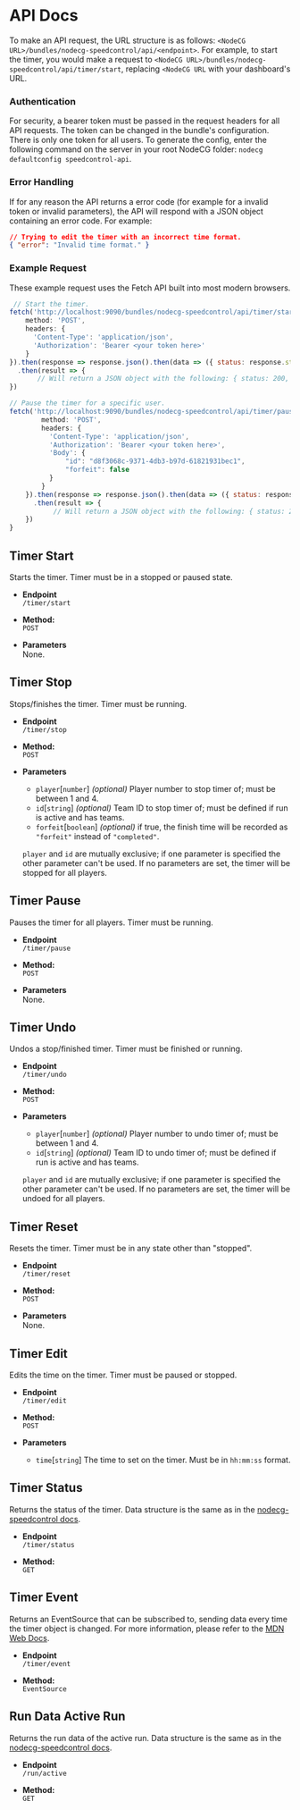 # API Docs
To make an API request, the URL structure is as follows: `<NodeCG URL>/bundles/nodecg-speedcontrol/api/<endpoint>`. For example, to start the timer, you would make a request to `<NodeCG URL>/bundles/nodecg-speedcontrol/api/timer/start`, replacing `<NodeCG URL` with your dashboard's URL.

### Authentication
For security, a bearer token must be passed in the request headers for all API requests. The token can be changed in the bundle's configuration. There is only one token for all users. To generate the config, enter the following command on the server in your root NodeCG folder: `nodecg defaultconfig speedcontrol-api`.

### Error Handling
If for any reason the API returns a error code (for example for a invalid token or invalid parameters), the API will respond with a JSON object containing an error code. For example:
```json
// Trying to edit the timer with an incorrect time format.
{ "error": "Invalid time format." }
```

### Example Request
These example request uses the Fetch API built into most modern browsers.
```js
 // Start the timer.
fetch('http://localhost:9090/bundles/nodecg-speedcontrol/api/timer/start, {
    method: 'POST',
    headers: {
      'Content-Type': 'application/json',
      'Authorization': 'Bearer <your token here>'
    }
}).then(response => response.json().then(data => ({ status: response.status, data: data })))
  .then(result => {
       // Will return a JSON object with the following: { status: 200, data: {} }
})

// Pause the timer for a specific user.
fetch('http://localhost:9090/bundles/nodecg-speedcontrol/api/timer/pause, {
        method: 'POST',
        headers: {
          'Content-Type': 'application/json',
          'Authorization': 'Bearer <your token here>',
          'Body': { 
              "id": "d8f3068c-9371-4db3-b97d-61821931bec1",
              "forfeit": false
          }
        }
    }).then(response => response.json().then(data => ({ status: response.status, data: data })))
      .then(result => {
           // Will return a JSON object with the following: { status: 200, data: {} }
    })
}
```

**Timer Start**
----
Starts the timer. Timer must be in a stopped or paused state.

* **Endpoint**  
`/timer/start`

* **Method:**  
`POST`

* **Parameters**  
None.

**Timer Stop**
----
Stops/finishes the timer. Timer must be running.

* **Endpoint**  
`/timer/stop`

* **Method:**  
`POST`

* **Parameters**  
  * `player`[`number`] *(optional)* Player number to stop timer of; must be between 1 and 4.
  * `id`[`string`] *(optional)* Team ID to stop timer of; must be defined if run is active and has teams.  
  * `forfeit`[`boolean`] *(optional)* if true, the finish time will be recorded as `"forfeit"` instead of `"completed"`.
  
  `player` and `id` are mutually exclusive; if one parameter is specified the other parameter can't be used. If no parameters are set, the timer will be stopped for all players.
  
**Timer Pause**
----
Pauses the timer for all players. Timer must be running.

* **Endpoint**  
`/timer/pause`

* **Method:**  
`POST`

* **Parameters**  
None.

**Timer Undo**
----
Undos a stop/finished timer. Timer must be finished or running.

* **Endpoint**  
`/timer/undo`

* **Method:**  
`POST`

* **Parameters**  
  * `player`[`number`] *(optional)* Player number to undo timer of; must be between 1 and 4.
  * `id`[`string`] *(optional)* Team ID to undo timer of; must be defined if run is active and has teams.  
  
  `player` and `id` are mutually exclusive; if one parameter is specified the other parameter can't be used. If no parameters are set, the timer will be undoed for all players.
  
**Timer Reset**
----
Resets the timer. Timer must be in any state other than "stopped".

* **Endpoint**  
`/timer/reset`

* **Method:**  
`POST`

* **Parameters**  
None.

**Timer Edit**
----
Edits the time on the timer. Timer must be paused or stopped.

* **Endpoint**  
`/timer/edit`

* **Method:**  
`POST`

* **Parameters**  
  * `time`[`string`] The time to set on the timer. Must be in `hh:mm:ss` format. 
 
 **Timer Status**
----
Returns the status of the timer. Data structure is the same as in the [nodecg-speedcontrol docs](https://github.com/speedcontrol/nodecg-speedcontrol/blob/master/READMES/API/Replicants.md#timer).

* **Endpoint**  
`/timer/status`

* **Method:**  
`GET`
  
**Timer Event**
----
Returns an EventSource that can be subscribed to, sending data every time the timer object is changed. For more information, please refer to the [MDN Web Docs](https://developer.mozilla.org/en-US/docs/Web/API/EventSource).

* **Endpoint**  
`/timer/event`

* **Method:**  
`EventSource`

**Run Data Active Run**
----
Returns the run data of the active run. Data structure is the same as in the [nodecg-speedcontrol docs](https://github.com/speedcontrol/nodecg-speedcontrol/blob/master/READMES/API/RunData.md).

* **Endpoint**  
`/run/active`

* **Method:**  
`GET`
